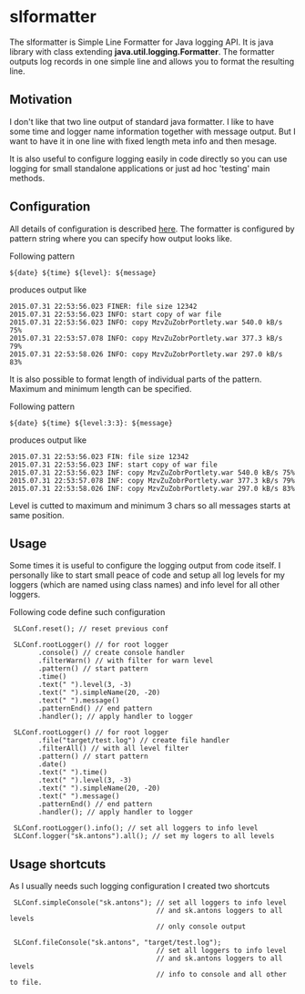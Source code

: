 
# slformatter

The slformatter is Simple Line Formatter for Java logging API. It is 
java library with class extending **java.util.logging.Formatter**.
The formatter outputs log records in one simple line and allows you to 
format the resulting line.

## Motivation

I don't like that two line output of standard java formatter. I like to 
have some time and logger name information together with message output. 
But I want to have it in one line with fixed length meta info and then 
mesage.

It is also useful to configure logging easily in code directly so you 
can use logging for small standalone applications or just ad hoc 'testing'
main methods. 

## Configuration

All details of configuration is described [here](./config.md). 
The formatter is configured by pattern string where you can specify how 
output looks like.

Following pattern
```
${date} ${time} ${level}: ${message}
```
produces output like
```
2015.07.31 22:53:56.023 FINER: file size 12342
2015.07.31 22:53:56.023 INFO: start copy of war file
2015.07.31 22:53:56.023 INFO: copy MzvZuZobrPortlety.war 540.0 kB/s 75%  
2015.07.31 22:53:57.078 INFO: copy MzvZuZobrPortlety.war 377.3 kB/s 79% 
2015.07.31 22:53:58.026 INFO: copy MzvZuZobrPortlety.war 297.0 kB/s 83% 
```

It is also possible to format length of individual parts of the pattern. 
Maximum and minimum length can be specified. 

Following pattern
```
${date} ${time} ${level:3:3}: ${message}
```
produces output like 
```
2015.07.31 22:53:56.023 FIN: file size 12342
2015.07.31 22:53:56.023 INF: start copy of war file
2015.07.31 22:53:56.023 INF: copy MzvZuZobrPortlety.war 540.0 kB/s 75%  
2015.07.31 22:53:57.078 INF: copy MzvZuZobrPortlety.war 377.3 kB/s 79% 
2015.07.31 22:53:58.026 INF: copy MzvZuZobrPortlety.war 297.0 kB/s 83% 
```
Level is cutted to maximum and minimum 3 chars so all messages starts at 
same position.

## Usage

Some times it is useful to configure the logging output from code itself. 
I personally like to start small peace of code and setup all log levels 
for my loggers (which are named using class names) and info level for 
all other loggers.

Following code define such configuration
```
 SLConf.reset(); // reset previous conf
        
 SLConf.rootLogger() // for root logger
       .console() // create console handler
       .filterWarn() // with filter for warn level
       .pattern() // start pattern
       .time()
       .text(" ").level(3, -3)
       .text(" ").simpleName(20, -20)
       .text(" ").message()
       .patternEnd() // end pattern
       .handler(); // apply handler to logger
        
 SLConf.rootLogger() // for root logger
       .file("target/test.log") // create file handler
       .filterAll() // with all level filter
       .pattern() // start pattern
       .date()
       .text(" ").time()
       .text(" ").level(3, -3)
       .text(" ").simpleName(20, -20)
       .text(" ").message()
       .patternEnd() // end pattern
       .handler(); // apply handler to logger
        
 SLConf.rootLogger().info(); // set all loggers to info level
 SLConf.logger("sk.antons").all(); // set my logers to all levels
```

## Usage shortcuts

As I usually needs such logging configuration I created two shortcuts 
```
 SLConf.simpleConsole("sk.antons"); // set all loggers to info level 
                                    // and sk.antons loggers to all levels
                                    // only console output

 SLConf.fileConsole("sk.antons", "target/test.log"); 
                                    // set all loggers to info level 
                                    // and sk.antons loggers to all levels
                                    // info to console and all other to file.

```

